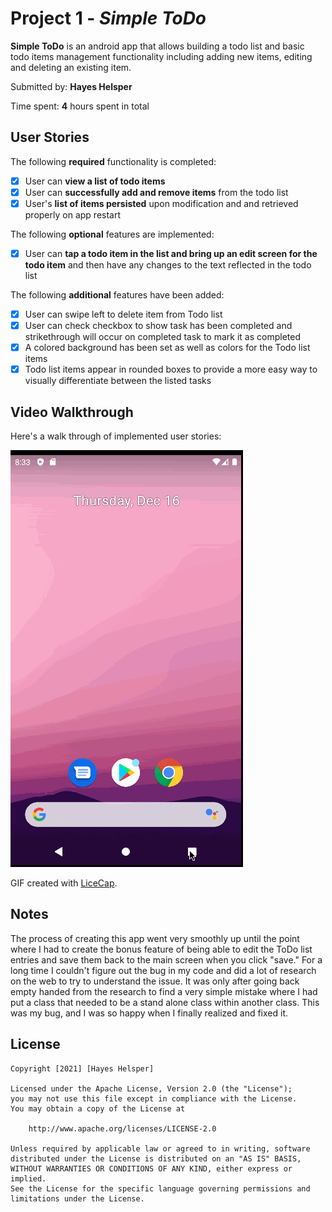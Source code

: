 # Project 1 - *Simple ToDo*

**Simple ToDo** is an android app that allows building a todo list and basic todo items management functionality including adding new items, editing and deleting an existing item.

Submitted by: **Hayes Helsper**

Time spent: **4** hours spent in total

## User Stories

The following **required** functionality is completed:

* [x] User can **view a list of todo items**
* [x] User can **successfully add and remove items** from the todo list
* [x] User's **list of items persisted** upon modification and and retrieved properly on app restart

The following **optional** features are implemented:

* [x] User can **tap a todo item in the list and bring up an edit screen for the todo item** and then have any changes to the text reflected in the todo list

The following **additional** features have been added:
* [x] User can swipe left to delete item from Todo list
* [x] User can check checkbox to show task has been completed and strikethrough will occur on completed task to mark it as completed
* [x] A colored background has been set as well as colors for the Todo list items
* [x] Todo list items appear in rounded boxes to provide a more easy way to visually differentiate between the listed tasks 

## Video Walkthrough

Here's a walk through of implemented user stories:

<img src='WalkThrough3.gif' title='Video Walkthrough' width='' alt='Video Walkthrough' />

GIF created with [LiceCap](http://www.cockos.com/licecap/).

## Notes

The process of creating this app went very smoothly up until the point where I had to create the bonus feature of being able to edit the ToDo list entries
and save them back to the main screen when you click "save." For a long time I couldn't figure out the bug in my code and did a lot of research on the web
to try to understand the issue. It was only after going back empty handed from the research to find a very simple mistake where I had put a class that needed
to be a stand alone class within another class. This was my bug, and I was so happy when I finally realized and fixed it. 

## License

    Copyright [2021] [Hayes Helsper]

    Licensed under the Apache License, Version 2.0 (the "License");
    you may not use this file except in compliance with the License.
    You may obtain a copy of the License at

        http://www.apache.org/licenses/LICENSE-2.0

    Unless required by applicable law or agreed to in writing, software
    distributed under the License is distributed on an "AS IS" BASIS,
    WITHOUT WARRANTIES OR CONDITIONS OF ANY KIND, either express or implied.
    See the License for the specific language governing permissions and
    limitations under the License.
